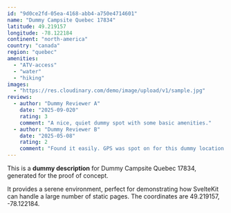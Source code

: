 ```yaml
---
id: "9d0ce2fd-05ea-4168-abb4-a750e4714601"
name: "Dummy Campsite Quebec 17834"
latitude: 49.219157
longitude: -78.122184
continent: "north-america"
country: "canada"
region: "quebec"
amenities:
  - "ATV-access"
  - "water"
  - "hiking"
images:
  - "https://res.cloudinary.com/demo/image/upload/v1/sample.jpg"
reviews:
  - author: "Dummy Reviewer A"
    date: "2025-09-020"
    rating: 3
    comment: "A nice, quiet dummy spot with some basic amenities."
  - author: "Dummy Reviewer B"
    date: "2025-05-08"
    rating: 2
    comment: "Found it easily. GPS was spot on for this dummy location."
---
```


This is a **dummy description** for Dummy Campsite Quebec 17834, generated for the proof of concept.

It provides a serene environment, perfect for demonstrating how SvelteKit can handle a large number of static pages. The coordinates are 49.219157, -78.122184.
